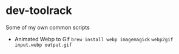 # dev-toolrack

Some of my own common scripts

* Animated Webp to Gif
	`brew install webp imagemagick`
	`webp2gif input.webp output.gif`
